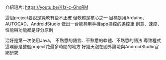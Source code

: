 介紹短片: https://youtu.be/K1z-c-GhoRM

這個project要說是純軟有些不正確
但軟體是核心之一
目標是用Arduino、AUTOCAD、AndroidStudio
做出一台能夠用手機app操控的遙控車
創意、速度、性能與功能都是評分原則

洽好是第一次使用Java，
不熟悉的語言、不熟悉的軟體、不熟悉的語法
導致程式這環節是整個project花最多時間的地方
好幾天泡在國外論壇與AndroidStudio官網研究




